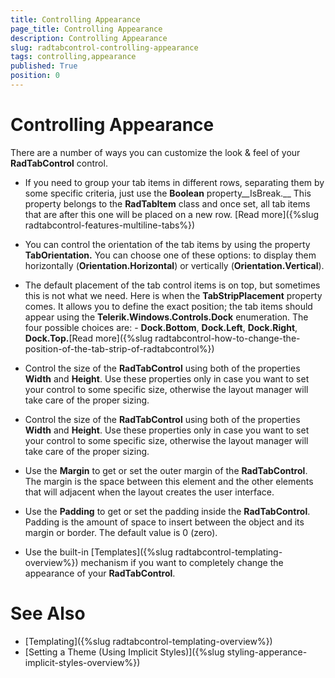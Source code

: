 ```yaml
---
title: Controlling Appearance
page_title: Controlling Appearance
description: Controlling Appearance
slug: radtabcontrol-controlling-appearance
tags: controlling,appearance
published: True
position: 0
---
```


# Controlling Appearance

There are a number of ways you can customize the look & feel of your __RadTabControl__ control.				

* If you need to group your tab items in different rows, separating them by some specific criteria, just use the __Boolean__ property__IsBreak.__ This property belongs to the __RadTabItem__ class and once set, all tab items that are after this one will be placed on a new row. [Read more]({%slug radtabcontrol-features-multiline-tabs%})

* You can control the orientation of the tab items by using the property __TabOrientation.__ You can choose one of these  options: to display them horizontally (__Orientation.Horizontal__) or vertically (__Orientation.Vertical__).

* The default placement of the tab control items is on top, but sometimes this is not what we need. Here is when the __TabStripPlacement__ property comes. It allows you to define the exact position; the tab items should appear using the __Telerik.Windows.Controls.Dock__ enumeration. The four possible choices are: - __Dock.Bottom__, __Dock.Left__, __Dock.Right__, __Dock.Top.__[Read more]({%slug radtabcontrol-how-to-change-the-position-of-the-tab-strip-of-radtabcontrol%})

* Control the size of the __RadTabControl__ using both of the properties __Width__ and __Height__. Use these properties only in case you want to set your control to some specific size, otherwise the layout manager will take care of the proper sizing.
* Control the size of the __RadTabControl__ using both of the properties __Width__ and __Height__. Use these properties only in case you want to set your control to some specific size, otherwise the layout manager will take care of the proper sizing.					

* Use the __Margin__ to get or set the outer margin of the __RadTabControl__. The margin is the space between this element and the other elements that will adjacent when the layout creates the user interface.					

* Use the __Padding__ to get or set the padding inside the __RadTabControl__. Padding is the amount of space to insert between the object and its margin or border. The default value is 0 (zero).					

* Use the built-in [Templates]({%slug radtabcontrol-templating-overview%}) mechanism if you want to completely change the appearance of your __RadTabControl__.					

# See Also
 * [Templating]({%slug radtabcontrol-templating-overview%})
 * [Setting a Theme (Using Implicit Styles)]({%slug styling-apperance-implicit-styles-overview%})